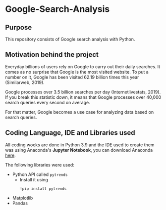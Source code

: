 # Google-Search-Analysis

## Purpose 

This repository consists of Google search analysis with Python.

## Motivation behind the project

Everyday billions of users rely on Google to carry out their daily searches. It comes as no surprise that Google is the most visited website. To put a number on it, Google has been visited 62.19 billion times this year (Similarweb, 2019). 

Google processes over 3.5 billion searches per day (Internetlivestats, 2019). 
If you break this statistic down, it means that Google processes over 40,000 search queries every second on average.

For that matter, Google becomes a use case for analyzing data based on search queries. 

## Coding Language, IDE and  Libraries used 
All coding woeks are done in Python 3.9 and the IDE used to create them was using Anaconda's **Jupyter Notebook**, you can download Anaconda [here](https://www.anaconda.com/products/individual). 

The following libraries were used:
- Python API called `pytrends`
  - Install it using 
    ```
    !pip install pytrends
    ```
- Matplotlib 
- Pandas
